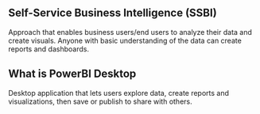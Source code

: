 ## Self-Service Business Intelligence (SSBI)
Approach that enables business users/end users to analyze their data and create visuals. Anyone with basic understanding of the data can create reports and dashboards.

## What is PowerBI Desktop
Desktop application that lets users explore data, create reports and visualizations, then save or publish to share with others.



